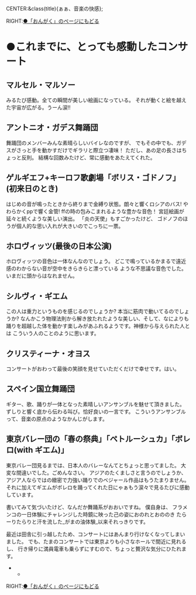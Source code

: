 CENTER:&class(title){ぁぁ、音楽の快感};

RIGHT:[●「おんがく」のページにもどる](おとだま)

# ●これまでに、とっても感動したコンサート 
## マルセル・マルソー 
> 
みるたび感動。全ての瞬間が美しい絵画になっている。
それが動くと絵を越えた宇宙が広がる。うーん涙!!

## アントニオ・ガデス舞踊団 
> 
舞踊団のメンバーみんな素晴らしいバイレなのですが、
でもその中でも、ガデスがさっと手を動かすだけでギラリと際立つ凄味！
ただし、あの足の長さはちょっと反則。
結構な回数みたけど、常に感動をあたえてくれた。

## ゲルギエフ+キーロフ歌劇場「ボリス・ゴドノフ」(初来日のとき) 
> 
はじめの音が鳴ったときから終りまで金縛り状態。朗々と響くロシアのバス!
やわらかくppで響く金管! ffの時の包みこまれるような豊かな音色！
宮廷絵画が延々と続くような美しい演出。
「炎の天使」もすごかったけど、
ゴドノフのほうが個人的な思い入れが大きいのでこっちに一票。

## ホロヴィッツ(最後の日本公演) 
> 
ホロヴィッツの音色は一体なんなのでしょう。
どこで鳴っているかまるで遠近感のわからない音が空中をきらきらと漂っている
ような不思議な音色でした。 いまだに頭からはなれません。

## シルヴィ・ギエム 
> 
この人は重力というものを感じるのでしょうか? 本当に筋肉で動いてるのでしょ
うか? なんかこう物理法則から解き放たれたような美しい、そして、なによりも
踊りを超越した体を動かす楽しみがあふれるようです。神様から与えられた人とは
こういう人のことのように思います。

## クリスティーナ・オヨス 
> 
コンサートがおわって最後の笑顔を見せていただくだけで幸せです。はい。

## スペイン国立舞踊団 
> 
ギター、歌、踊りが一体となった素晴しいアンサンブルを魅せて頂きました。
ずしりと響く底から伝わる叫び。恰好良いの一言です。
こういうアンサンブルって、音楽の原点のようなかんじがします。

## 東京バレー団の「春の祭典」「ペトルーシュカ」「ボレロ(with ギエム)」 
>  
東京バレー団見るまでは、日本人のバレーなんてとちょっと思ってました。
大変な間違いでした。ごめんなさい。
アジアのたくましさと言うのでしょうか、
アジア人ならではの緻密で力強い踊りでのベジャール作品はもうたまりません。
それに加えてギエムがボレロを踊ってくれた日にゃぁもう涙々で見るたびに感動しています。

書いてみて気づいたけど、なんだか舞踊系がおおいですね。
僕自身は、
フラメンコの一日体験にチャレンジした時鏡に映った己の姿におのれとおののき
たらーりたらりと汗を流した_がまの油体験_以来それっきりです。

最近は田舎に引っ越したため、コンサートにはあんまり行けなくなってしまい
ました。
でも、たまのコンサートでは東京よりも小さなホールで間近に見れるし、
行き帰りに満員電車も乗らずにすむので、ちょっと贅沢な気分にひたれます。

 * -
RIGHT:[●「おんがく」のページにもどる](おとだま)
